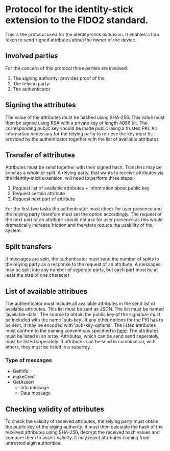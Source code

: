 # Protocol for the identity-stick extension to the FIDO2 standard.
This is the protocol used for the identity-stick extension. It enables a fido token to send signed attributes about the owner of the device.

## Involved parties
For the concern of this protocol three parties are involved:
1. The signing authority: provides proof of the 
2. The relying party: 
3. The authenticator 

## Signing the attributes
The value of the attributes must be hashed using SHA-256. This value must then be signed using RSA with a private key of length 4096 bit. The corresponding public key should be made public using a trusted PKI. All information necessary for the relying party to retrieve the key must be provided by the authenticator together with the list of available attributes.

## Transfer of attributes
Attributes must be send together with their signed hash. Transfers may be send as a whole or split. 
A relying party, that wants to receive attributes via the identity-stick extension, will need to perform three steps:

1. Request list of available attributes + infomration about public key
2. Request certain attribute
3. Request next part of attribute

For the first two tasks the authenticator must check for user presence and the relying party therefore must set the option accordingly. The request of the next part of an attribute should not ask for user presence as this would dramatically increase friction and therefore reduce the usability of the system.

## Split transfers
If messages are split, the authenticator must send the number of splits to the relying party as a response to the request of an attribute. A messages may be split into any number of seperate parts, but each part must be at least the size of one character.

## List of available attribues
The authenticator must include all available attributes in the send list of available attributes. This list must be sent as JSON. The list must be named 'available-data'. The source to obtain the public key of the signature must be included with the name 'pub-key'. If any other options for the PKI has to be sent, it may be encoded with 'pub-key-options'.
The listed attributes must confirm to the naming conventions specified in [here](attribute_names.md). The attributes must be listed in an array. Attributes, which can be send send seperately, must be listed seperately. If attributes can be send in combination, with others, they must be listed in a subarray.

### Type of messages
- GetInfo
- makeCred
- GetAssert
	- Info message
	- Data message

## Checking validity of attributes
To check the validity of received attributes, the relying party must obtain the public key of the siging authority. It must then calculate the hash of the received attributes using SHA-256, decrypt the received hash values and compare them to assert validity. It may reject attributes coming from untrusted sigin authorities.